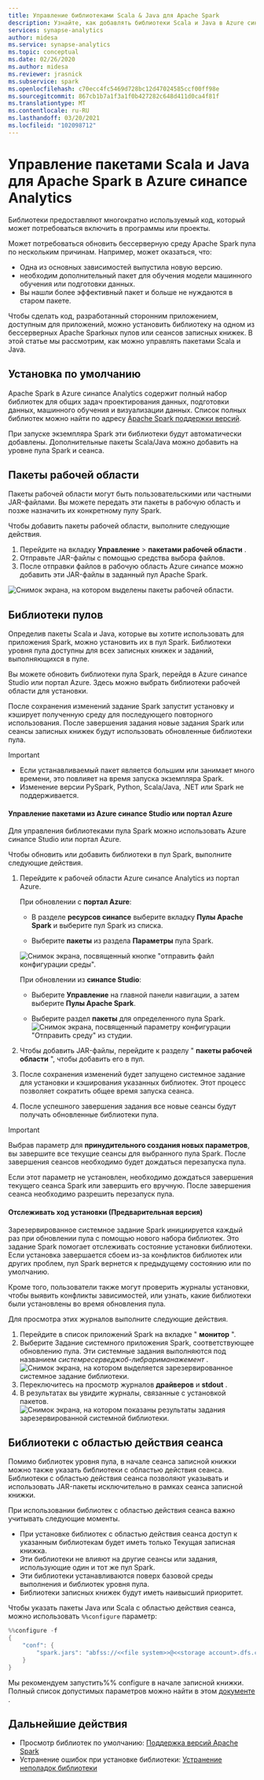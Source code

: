 ```yaml
---
title: Управление библиотеками Scala & Java для Apache Spark
description: Узнайте, как добавлять библиотеки Scala и Java в Azure синапсе Analytics и управлять ими.
services: synapse-analytics
author: midesa
ms.service: synapse-analytics
ms.topic: conceptual
ms.date: 02/26/2020
ms.author: midesa
ms.reviewer: jrasnick
ms.subservice: spark
ms.openlocfilehash: c70ecc4fc5469d728bc12d47024585ccf00ff98e
ms.sourcegitcommit: 867cb1b7a1f3a1f0b427282c648d411d0ca4f81f
ms.translationtype: MT
ms.contentlocale: ru-RU
ms.lasthandoff: 03/20/2021
ms.locfileid: "102098712"
---
```

# <a name="manage-scala-and-java-packages-for-apache-spark-in-azure-synapse-analytics"></a>Управление пакетами Scala и Java для Apache Spark в Azure синапсе Analytics

Библиотеки предоставляют многократно используемый код, который может потребоваться включить в программы или проекты. 

Может потребоваться обновить бессерверную среду Apache Spark пула по нескольким причинам. Например, может оказаться, что:
- Одна из основных зависимостей выпустила новую версию.
- необходим дополнительный пакет для обучения модели машинного обучения или подготовки данных.
- Вы нашли более эффективный пакет и больше не нуждаются в старом пакете.

Чтобы сделать код, разработанный сторонним приложением, доступным для приложений, можно установить библиотеку на одном из бессерверных Apache Sparkных пулов или сеансов записных книжек. В этой статье мы рассмотрим, как можно управлять пакетами Scala и Java.

## <a name="default-installation"></a>Установка по умолчанию
Apache Spark в Azure синапсе Analytics содержит полный набор библиотек для общих задач проектирования данных, подготовки данных, машинного обучения и визуализации данных. Список полных библиотек можно найти по адресу [Apache Spark поддержки версий](apache-spark-version-support.md). 

При запуске экземпляра Spark эти библиотеки будут автоматически добавлены. Дополнительные пакеты Scala/Java можно добавить на уровне пула Spark и сеанса.

## <a name="workspace-packages"></a>Пакеты рабочей области
Пакеты рабочей области могут быть пользовательскими или частными JAR-файлами. Вы можете передать эти пакеты в рабочую область и позже назначить их конкретному пулу Spark.

Чтобы добавить пакеты рабочей области, выполните следующие действия.
1. Перейдите на вкладку **Управление**  >  **пакетами рабочей области** .
2. Отправьте JAR-файлы с помощью средства выбора файлов.
3. После отправки файлов в рабочую область Azure синапсе можно добавить эти JAR-файлы в заданный пул Apache Spark.

![Снимок экрана, на котором выделены пакеты рабочей области.](./media/apache-spark-azure-portal-add-libraries/studio-add-workspace-package.png "Просмотр пакетов рабочей области")

## <a name="pool-libraries"></a>Библиотеки пулов
Определив пакеты Scala и Java, которые вы хотите использовать для приложения Spark, можно установить их в пул Spark. Библиотеки уровня пула доступны для всех записных книжек и заданий, выполняющихся в пуле.

Вы можете обновить библиотеки пула Spark, перейдя в Azure синапсе Studio или портал Azure. Здесь можно выбрать библиотеки рабочей области для установки. 

После сохранения изменений задание Spark запустит установку и кэширует полученную среду для последующего повторного использования. После завершения задания новые задания Spark или сеансы записных книжек будут использовать обновленные библиотеки пула. 

> [!IMPORTANT]
> - Если устанавливаемый пакет является большим или занимает много времени, это повлияет на время запуска экземпляра Spark.
> - Изменение версии PySpark, Python, Scala/Java, .NET или Spark не поддерживается.

#### <a name="manage-packages-from-azure-synapse-studio-or-azure-portal"></a>Управление пакетами из Azure синапсе Studio или портал Azure
Для управления библиотеками пула Spark можно использовать Azure синапсе Studio или портал Azure. 

Чтобы обновить или добавить библиотеки в пул Spark, выполните следующие действия.
1. Перейдите к рабочей области Azure синапсе Analytics из портал Azure.

    При обновлении с **портал Azure**:

    - В разделе **ресурсов синапсе** выберите вкладку **Пулы Apache Spark** и выберите пул Spark из списка.
     
    - Выберите **пакеты** из раздела **Параметры** пула Spark.
  
    ![Снимок экрана, посвященный кнопке "отправить файл конфигурации среды".](./media/apache-spark-azure-portal-add-libraries/apache-spark-add-library-azure.png "Добавление библиотек Python")
   
    При обновлении из **синапсе Studio**:
    - Выберите **Управление** на главной панели навигации, а затем выберите **Пулы Apache Spark**.

    - Выберите раздел **пакеты** для определенного пула Spark.
    ![Снимок экрана, посвященный параметру конфигурации "Отправить среду" из студии.](./media/apache-spark-azure-portal-add-libraries/studio-update-libraries.png "Добавление библиотек Python из студии")
   
2. Чтобы добавить JAR-файлы, перейдите к разделу " **пакеты рабочей области** ", чтобы добавить его в пул. 
3. После сохранения изменений будет запущено системное задание для установки и кэширования указанных библиотек. Этот процесс позволяет сократить общее время запуска сеанса. 
4. После успешного завершения задания все новые сеансы будут получать обновленные библиотеки пула.

> [!IMPORTANT]
> Выбрав параметр для **принудительного создания новых параметров**, вы завершите все текущие сеансы для выбранного пула Spark. После завершения сеансов необходимо будет дождаться перезапуска пула. 
>
> Если этот параметр не установлен, необходимо дождаться завершения текущего сеанса Spark или завершить его вручную. После завершения сеанса необходимо разрешить перезапуск пула.

#### <a name="track-installation-progress-preview"></a>Отслеживать ход установки (Предварительная версия)
Зарезервированное системное задание Spark инициируется каждый раз при обновлении пула с помощью нового набора библиотек. Это задание Spark помогает отслеживать состояние установки библиотеки. Если установка завершается сбоем из-за конфликтов библиотек или других проблем, пул Spark вернется к предыдущему состоянию или по умолчанию. 

Кроме того, пользователи также могут проверить журналы установки, чтобы выявить конфликты зависимостей, или узнать, какие библиотеки были установлены во время обновления пула.

Для просмотра этих журналов выполните следующие действия.
1. Перейдите в список приложений Spark на вкладке " **монитор** ". 
2. Выберите Задание системного приложения Spark, соответствующее обновлению пула. Эти системные задания выполняются под названием *системресерведжоб-либрариманажемент* .
   ![Снимок экрана, на котором выделяется зарезервированное системное задание библиотеки.](./media/apache-spark-azure-portal-add-libraries/system-reserved-library-job.png "Просмотр задания системной библиотеки")
3. Переключитесь на просмотр журналов **драйверов** и **stdout** . 
4. В результатах вы увидите журналы, связанные с установкой пакетов.
    ![Снимок экрана, на котором показаны результаты задания зарезервированной системной библиотеки.](./media/apache-spark-azure-portal-add-libraries/system-reserved-library-job-results.png "Просмотр хода выполнения задания системной библиотеки")

## <a name="session-scoped-libraries"></a>Библиотеки с областью действия сеанса 
Помимо библиотек уровня пула, в начале сеанса записной книжки можно также указать библиотеки с областью действия сеанса.  Библиотеки с областью действия сеанса позволяют указывать и использовать JAR-пакеты исключительно в рамках сеанса записной книжки. 

При использовании библиотек с областью действия сеанса важно учитывать следующие моменты.
   - При установке библиотек с областью действия сеанса доступ к указанным библиотекам будет иметь только Текущая записная книжка. 
   - Эти библиотеки не влияют на другие сеансы или задания, использующие один и тот же пул Spark. 
   - Эти библиотеки устанавливаются поверх базовой среды выполнения и библиотек уровня пула. 
   - Библиотеки записных книжек будут иметь наивысший приоритет.

Чтобы указать пакеты Java или Scala с областью действия сеанса, можно использовать ```%%configure``` параметр:

```scala
%%configure -f
{
    "conf": {
        "spark.jars": "abfss://<<file system>>@<<storage account>.dfs.core.windows.net/<<path to JAR file>>",
    }
}
```

Мы рекомендуем запустить%% configure в начале записной книжки. Полный список допустимых параметров можно найти в этом [документе](https://github.com/cloudera/livy#request-body) .

## <a name="next-steps"></a>Дальнейшие действия
- Просмотр библиотек по умолчанию: [Поддержка версий Apache Spark](apache-spark-version-support.md)
- Устранение ошибок при установке библиотеки: [Устранение неполадок библиотеки](apache-spark-troubleshoot-library-errors.md)
